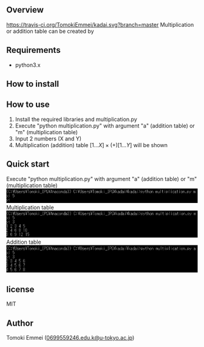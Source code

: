 ## Overview
https://travis-ci.org/TomokiEmmei/kadai.svg?branch=master
Multiplication or addition table can be created by 
## Requirements
- python3.x
## How to install
## How to use
1. Install the required libraries and multiplication.py
2. Execute "python multiplication.py" with  argument "a" (addition table) or "m" (multiplication table)
3.  Input 2 numbers (X and Y)
4. Multiplication (addition) table  $[1...X]\times(+)[1...Y]$ will be shown

## Quick start
Execute "python multiplication.py" with  argument "a" (addition table) or "m" (multiplication table)
![execute](images/h2u.PNG)
Multiplication table
![multi_table](images/multiplication.PNG)
Addition table
![add_table](images/addition.PNG)

## license
MIT
## Author
Tomoki Emmei (0699559246.edu.k@u-tokyo.ac.jp)